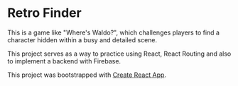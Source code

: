 # Retro Finder

This is a game like "Where's Waldo?", which challenges players to find a character hidden within a busy and detailed scene.

This project serves as a way to practice using React, React Routing and also to implement a backend with Firebase.

This project was bootstrapped with [Create React App](https://github.com/facebook/create-react-app).
